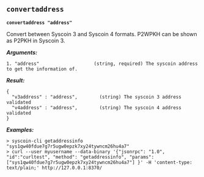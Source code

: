 ## **`convertaddress`**

**`convertaddress "address"`**

Convert between Syscoin 3 and Syscoin 4 formats. P2WPKH can be shown as P2PKH in Syscoin 3.

***Arguments:***

```
1. "address"                    (string, required) The syscoin address to get the information of.

```



***Result:***

```
{
  "v3address" : "address",        (string) The syscoin 3 address validated
  "v4address" : "address",        (string) The syscoin 4 address validated
}

```



***Examples:***

```
> syscoin-cli getaddressinfo "sys1qw40fdue7g7r5ugw0epzk7xy24tywncm26hu4a7"
> curl --user myusername --data-binary '{"jsonrpc": "1.0", "id":"curltest", "method": "getaddressinfo", "params": ["sys1qw40fdue7g7r5ugw0epzk7xy24tywncm26hu4a7"] }' -H 'content-type: text/plain;' http://127.0.0.1:8370/
```
